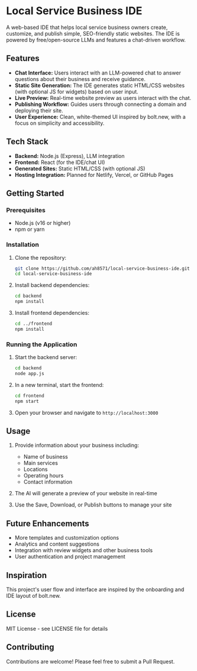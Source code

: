 # Local Service Business IDE

A web-based IDE that helps local service business owners create, customize, and publish simple, SEO-friendly static websites. The IDE is powered by free/open-source LLMs and features a chat-driven workflow.

## Features

- **Chat Interface:** Users interact with an LLM-powered chat to answer questions about their business and receive guidance.
- **Static Site Generation:** The IDE generates static HTML/CSS websites (with optional JS for widgets) based on user input.
- **Live Preview:** Real-time website preview as users interact with the chat.
- **Publishing Workflow:** Guides users through connecting a domain and deploying their site.
- **User Experience:** Clean, white-themed UI inspired by bolt.new, with a focus on simplicity and accessibility.

## Tech Stack

- **Backend:** Node.js (Express), LLM integration
- **Frontend:** React (for the IDE/chat UI)
- **Generated Sites:** Static HTML/CSS (with optional JS)
- **Hosting Integration:** Planned for Netlify, Vercel, or GitHub Pages

## Getting Started

### Prerequisites

- Node.js (v16 or higher)
- npm or yarn

### Installation

1. Clone the repository:
   ```bash
   git clone https://github.com/ah8571/local-service-business-ide.git
   cd local-service-business-ide
   ```

2. Install backend dependencies:
   ```bash
   cd backend
   npm install
   ```

3. Install frontend dependencies:
   ```bash
   cd ../frontend
   npm install
   ```

### Running the Application

1. Start the backend server:
   ```bash
   cd backend
   node app.js
   ```

2. In a new terminal, start the frontend:
   ```bash
   cd frontend
   npm start
   ```

3. Open your browser and navigate to `http://localhost:3000`

## Usage

1. Provide information about your business including:
   - Name of business
   - Main services
   - Locations
   - Operating hours
   - Contact information

2. The AI will generate a preview of your website in real-time
3. Use the Save, Download, or Publish buttons to manage your site

## Future Enhancements

- More templates and customization options
- Analytics and content suggestions
- Integration with review widgets and other business tools
- User authentication and project management

## Inspiration

This project's user flow and interface are inspired by the onboarding and IDE layout of bolt.new.

## License

MIT License - see LICENSE file for details

## Contributing

Contributions are welcome! Please feel free to submit a Pull Request.